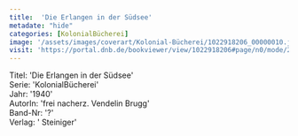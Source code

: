 ```yaml
---
title:  'Die Erlangen in der Südsee'
metadate: "hide"
categories: [KolonialBücherei]
image: '/assets/images/coverart/Kolonial-Bücherei/1022918206_00000010.jpg'
visit: 'https://portal.dnb.de/bookviewer/view/1022918206#page/n0/mode/2up'
---
```

Titel: 'Die Erlangen in der Südsee' <br>
Serie: 'KolonialBücherei' <br>
Jahr: '1940' <br>
AutorIn: 'frei nacherz. Vendelin Brugg' <br>
Band-Nr: '?' <br>
Verlag: ' Steiniger'
